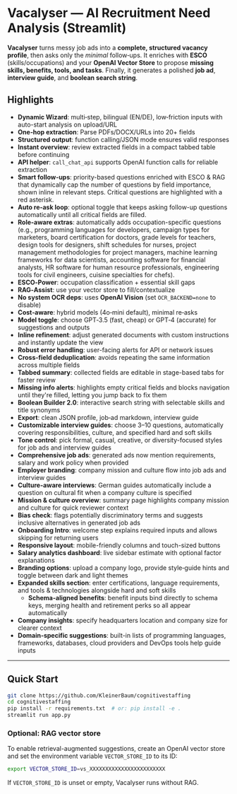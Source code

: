 # Vacalyser — AI Recruitment Need Analysis (Streamlit)

**Vacalyser** turns messy job ads into a **complete, structured vacancy profile**, then asks only the *minimal* follow‑ups. It enriches with **ESCO** (skills/occupations) and your **OpenAI Vector Store** to propose **missing skills, benefits, tools, and tasks**. Finally, it generates a polished **job ad**, **interview guide**, and **boolean search string**.

## Highlights
- **Dynamic Wizard**: multi‑step, bilingual (EN/DE), low‑friction inputs with auto-start analysis on upload/URL
- **One‑hop extraction**: Parse PDFs/DOCX/URLs into 20+ fields
- **Structured output**: function calling/JSON mode ensures valid responses
- **Instant overview**: review extracted fields in a compact tabbed table before continuing
- **API helper**: `call_chat_api` supports OpenAI function calls for reliable extraction
- **Smart follow‑ups**: priority-based questions enriched with ESCO & RAG that dynamically cap the number of questions by field importance, shown inline in relevant steps. Critical questions are highlighted with a red asterisk.
- **Auto re‑ask loop**: optional toggle that keeps asking follow-up questions automatically until all critical fields are filled.
- **Role-aware extras**: automatically adds occupation-specific questions (e.g., programming languages for developers, campaign types for marketers, board certification for doctors, grade levels for teachers, design tools for designers, shift schedules for nurses, project management methodologies for project managers, machine learning frameworks for data scientists, accounting software for financial analysts, HR software for human resource professionals, engineering tools for civil engineers, cuisine specialties for chefs).
- **ESCO‑Power**: occupation classification + essential skill gaps
- **RAG‑Assist**: use your vector store to fill/contextualize
- **No system OCR deps**: uses **OpenAI Vision** (set `OCR_BACKEND=none` to disable)
- **Cost‑aware**: hybrid models (4o‑mini default), minimal re‑asks
- **Model toggle**: choose GPT‑3.5 (fast, cheap) or GPT‑4 (accurate) for suggestions and outputs
- **Inline refinement**: adjust generated documents with custom instructions and instantly update the view
- **Robust error handling**: user-facing alerts for API or network issues
- **Cross-field deduplication**: avoids repeating the same information across multiple fields
- **Tabbed summary**: collected fields are editable in stage-based tabs for faster review
- **Missing info alerts**: highlights empty critical fields and blocks navigation until they're filled, letting you jump back to fix them
- **Boolean Builder 2.0**: interactive search string with selectable skills and title synonyms
- **Export**: clean JSON profile, job‑ad markdown, interview guide
- **Customizable interview guides**: choose 3–10 questions, automatically covering responsibilities, culture, and specified hard and soft skills
- **Tone control**: pick formal, casual, creative, or diversity-focused styles for job ads and interview guides
- **Comprehensive job ads**: generated ads now mention requirements, salary and work policy when provided
- **Employer branding**: company mission and culture flow into job ads and interview guides
- **Culture-aware interviews**: German guides automatically include a question on cultural fit when a company culture is specified
- **Mission & culture overview**: summary page highlights company mission and culture for quick reviewer context
- **Bias check**: flags potentially discriminatory terms and suggests inclusive alternatives in generated job ads
- **Onboarding Intro**: welcome step explains required inputs and allows skipping for returning users
- **Responsive layout**: mobile-friendly columns and touch-sized buttons
- **Salary analytics dashboard**: live sidebar estimate with optional factor explanations
- **Branding options**: upload a company logo, provide style‑guide hints and toggle between dark and light themes
- **Expanded skills section**: enter certifications, language requirements, and tools & technologies alongside hard and soft skills
  - **Schema-aligned benefits**: benefit inputs bind directly to schema keys, merging health and retirement perks so all appear automatically
- **Company insights**: specify headquarters location and company size for clearer context
- **Domain-specific suggestions**: built-in lists of programming languages, frameworks, databases, cloud providers and DevOps tools help guide inputs

---

## Quick Start

```bash
git clone https://github.com/KleinerBaum/cognitivestaffing
cd cognitivestaffing
pip install -r requirements.txt  # or: pip install -e .
streamlit run app.py
```

### Optional: RAG vector store

To enable retrieval-augmented suggestions, create an OpenAI vector store and
set the environment variable `VECTOR_STORE_ID` to its ID:

```bash
export VECTOR_STORE_ID=vs_XXXXXXXXXXXXXXXXXXXXXXXX
```

If `VECTOR_STORE_ID` is unset or empty, Vacalyser runs without RAG.
